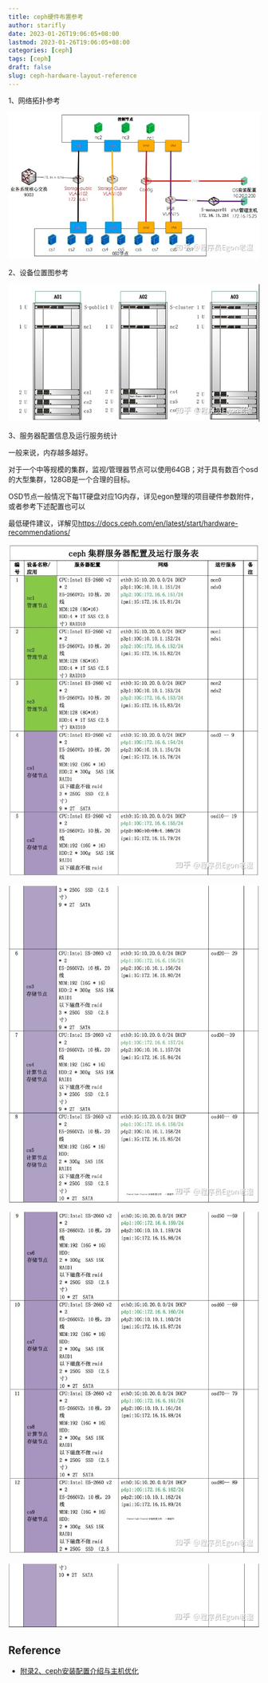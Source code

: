 ```yaml
---
title: ceph硬件布置参考
author: starifly
date: 2023-01-26T19:06:05+08:00
lastmod: 2023-01-26T19:06:05+08:00
categories: [ceph]
tags: [ceph]
draft: false
slug: ceph-hardware-layout-reference
---
```


1、网络拓扑参考

![](/images/ceph-01.jpg)

2、设备位置图参考

![](/images/ceph-02.jpg)

3、服务器配置信息及运行服务统计

一般来说，内存越多越好。

对于一个中等规模的集群，监视/管理器节点可以使用64GB；对于具有数百个osd的大型集群，128GB是一个合理的目标。

OSD节点一般情况下每1T硬盘对应1G内存，详见egon整理的项目硬件参数附件，或者参考下述配置也可以

最低硬件建议，详解见<https://docs.ceph.com/en/latest/start/hardware-recommendations/>

![](/images/ceph-03.jpg)

![](/images/ceph-04.jpg)

![](/images/ceph-05.jpg)

![](/images/ceph-06.jpg)

## Reference

- [附录2、ceph安装配置介绍与主机优化](https://zhuanlan.zhihu.com/p/387112707)
